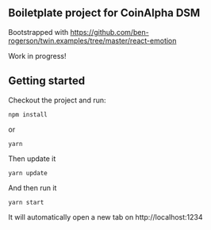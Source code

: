 ## Boiletplate project for CoinAlpha DSM

Bootstrapped with https://github.com/ben-rogerson/twin.examples/tree/master/react-emotion

Work in progress!


## Getting started

Checkout the project and run:

```shell
npm install
```
or
```shell
yarn
```

Then update it

```shell
yarn update
```

And then run it

```shell
yarn start
```

It will automatically open a new tab on
http://localhost:1234